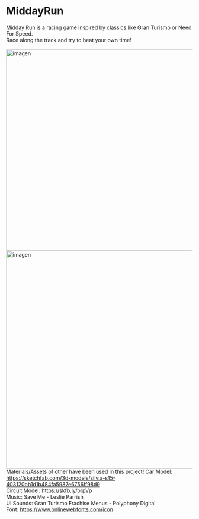 # MiddayRun
Midday Run is a racing game inspired by classics like Gran Turismo or Need For Speed.<br/> 
Race along the track and try to beat your own time!<br/>  
<img width="834" height="542" alt="imagen" src="https://github.com/user-attachments/assets/1f0b16f6-f58e-4700-ad60-1350b3f47f6e" />
<br/> 
<img width="1045" height="587" alt="imagen" src="https://github.com/user-attachments/assets/a62d1ba4-c748-4238-89cf-e6ad0abbc52a" />
<br/> 
Materials/Assets of other have been used in this project!
Car Model: https://sketchfab.com/3d-models/silvia-s15-403120bb1d1b484fa5987e6756ff98d9<br/> 
Circuit Model: https://skfb.ly/orpVp<br/> 
Music: Save Me - Leslie Parrish<br/> 
UI Sounds: Gran Turismo Frachise Menus - Polyphony Digital<br/> 
Font: https://www.onlinewebfonts.com/icon<br/> 

